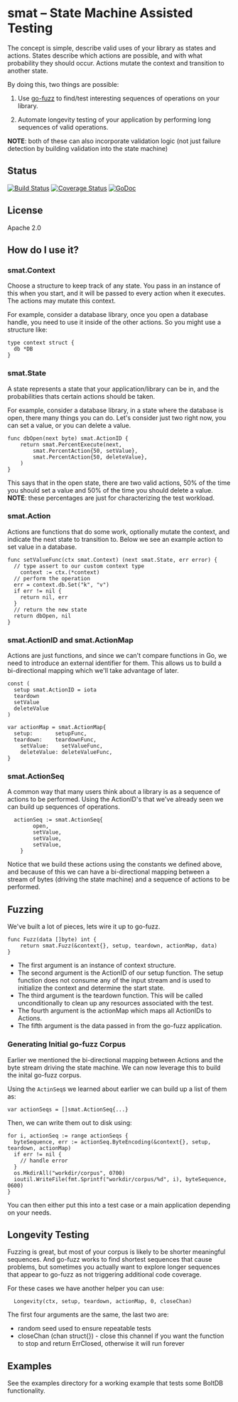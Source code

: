 # smat – State Machine Assisted Testing

The concept is simple, describe valid uses of your library as states and actions.  States describe which actions are possible, and with what probability they should occur.  Actions mutate the context and transition to another state.

By doing this, two things are possible:

1.  Use [go-fuzz](https://github.com/dvyukov/go-fuzz) to find/test interesting sequences of operations on your library.

2.  Automate longevity testing of your application by performing long sequences of valid operations.

**NOTE**: both of these can also incorporate validation logic (not just failure detection by building validation into the state machine)

## Status

[![Build Status](https://travis-ci.org/mschoch/smat.svg?branch=master)](https://travis-ci.org/mschoch/smat)
[![Coverage Status](https://coveralls.io/repos/github/mschoch/smat/badge.svg?branch=master)](https://coveralls.io/github/mschoch/smat?branch=master)
[![GoDoc](https://godoc.org/github.com/mschoch/smat?status.svg)](https://godoc.org/github.com/mschoch/smat)

## License

Apache 2.0

## How do I use it?

### smat.Context

Choose a structure to keep track of any state.  You pass in an instance of this when you start, and it will be passed to every action when it executes.  The actions may mutate this context.

For example, consider a database library, once you open a database handle, you need to use it inside of the other actions.  So you might use a structure like:

```
type context struct {
  db *DB
}
```

### smat.State

A state represents a state that your application/library can be in, and the probabilities thats certain actions should be taken.

For example, consider a database library, in a state where the database is open, there many things you can do.  Let's consider just two right now, you can set a value, or you can delete a value.

```
func dbOpen(next byte) smat.ActionID {
	return smat.PercentExecute(next,
		smat.PercentAction{50, setValue},
		smat.PercentAction{50, deleteValue},
	)
}
```

This says that in the open state, there are two valid actions, 50% of the time you should set a value and 50% of the time you should delete a value.  **NOTE**: these percentages are just for characterizing the test workload.

### smat.Action

Actions are functions that do some work, optionally mutate the context, and indicate the next state to transition to.  Below we see an example action to set value in a database.

```
func setValueFunc(ctx smat.Context) (next smat.State, err error) {
  // type assert to our custom context type
	context := ctx.(*context)
  // perform the operation
  err = context.db.Set("k", "v")
  if err != nil {
    return nil, err
  }
  // return the new state
  return dbOpen, nil
}
```

### smat.ActionID and smat.ActionMap

Actions are just functions, and since we can't compare functions in Go, we need to introduce an external identifier for them.  This allows us to build a bi-directional mapping which we'll take advantage of later.

```
const (
  setup smat.ActionID = iota
  teardown
  setValue
  deleteValue
)

var actionMap = smat.ActionMap{
  setup:       setupFunc,
  teardown:    teardownFunc,
	setValue:    setValueFunc,
	deleteValue: deleteValueFunc,
}
```

### smat.ActionSeq

A common way that many users think about a library is as a sequence of actions to be performed.  Using the ActionID's that we've already seen we can build up sequences of operations.

```
  actionSeq := smat.ActionSeq{
		open,
		setValue,
		setValue,
		setValue,
	}
```

Notice that we build these actions using the constants we defined above, and because of this we can have a bi-directional mapping between a stream of bytes (driving the state machine) and a sequence of actions to be performed.

## Fuzzing

We've built a lot of pieces, lets wire it up to go-fuzz.

```
func Fuzz(data []byte) int {
	return smat.Fuzz(&context{}, setup, teardown, actionMap, data)
}
```

* The first argument is an instance of context structure.
* The second argument is the ActionID of our setup function.  The setup function does not consume any of the input stream and is used to initialize the context and determine the start state.
* The third argument is the teardown function.  This will be called unconditionally to clean up any resources associated with the test.
* The fourth argument is the actionMap which maps all ActionIDs to Actions.
* The fifth argument is the data passed in from the go-fuzz application.

### Generating Initial go-fuzz Corpus

Earlier we mentioned the bi-directional mapping between Actions and the byte stream driving the state machine.  We can now leverage this to build the inital go-fuzz corpus.

Using the `ActinSeq`s we learned about earlier we can build up a list of them as:

    var actionSeqs = []smat.ActionSeq{...}

Then, we can write them out to disk using:

```
for i, actionSeq := range actionSeqs {
  byteSequence, err := actionSeq.ByteEncoding(&context{}, setup, teardown, actionMap)
  if err != nil {
    // handle error
  }
  os.MkdirAll("workdir/corpus", 0700)
  ioutil.WriteFile(fmt.Sprintf("workdir/corpus/%d", i), byteSequence, 0600)
}
```

You can then either put this into a test case or a main application depending on your needs.

## Longevity Testing

Fuzzing is great, but most of your corpus is likely to be shorter meaningful sequences.  And go-fuzz works to find shortest sequences that cause problems, but sometimes you actually want to explore longer sequences that appear to go-fuzz as not triggering additional code coverage.

For these cases we have another helper you can use:

```
  Longevity(ctx, setup, teardown, actionMap, 0, closeChan)
```

The first four arguments are the same, the last two are:
* random seed used to ensure repeatable tests
* closeChan (chan struct{}) - close this channel if you want the function to stop and return ErrClosed, otherwise it will run forever

## Examples

See the examples directory for a working example that tests some BoltDB functionality.
